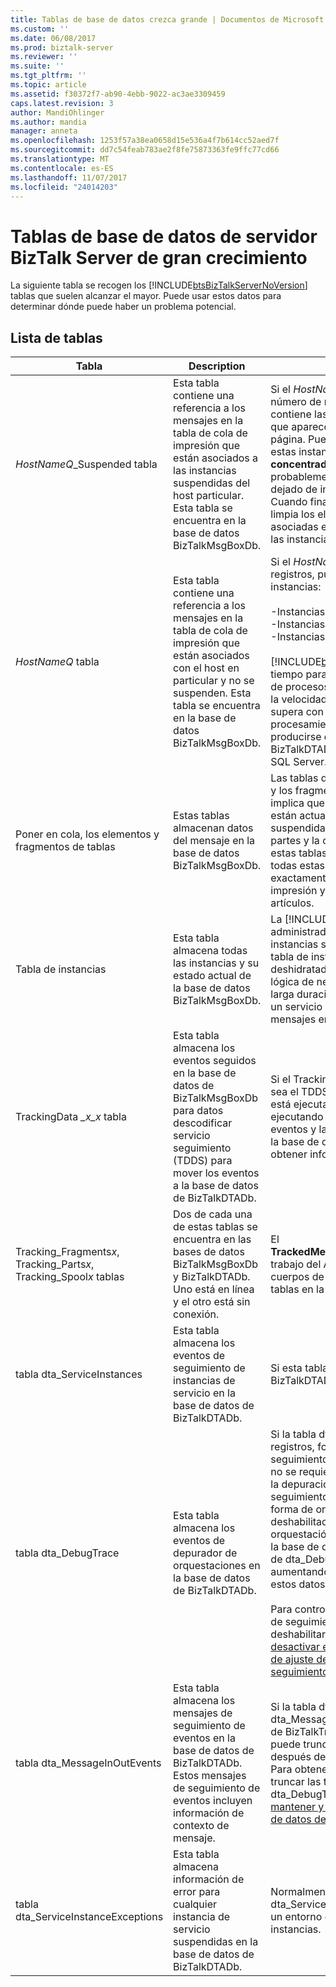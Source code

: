 ```yaml
---
title: Tablas de base de datos crezca grande | Documentos de Microsoft
ms.custom: ''
ms.date: 06/08/2017
ms.prod: biztalk-server
ms.reviewer: ''
ms.suite: ''
ms.tgt_pltfrm: ''
ms.topic: article
ms.assetid: f30372f7-ab90-4ebb-9022-ac3ae3309459
caps.latest.revision: 3
author: MandiOhlinger
ms.author: mandia
manager: anneta
ms.openlocfilehash: 1253f57a38ea0658d15e536a4f7b614cc52aed7f
ms.sourcegitcommit: dd7c54feab783ae2f8fe75873363fe9ffc77cd66
ms.translationtype: MT
ms.contentlocale: es-ES
ms.lasthandoff: 11/07/2017
ms.locfileid: "24014203"
---
```

# <a name="large-growing-biztalk-server-database-tables"></a>Tablas de base de datos de servidor BizTalk Server de gran crecimiento
La siguiente tabla se recogen los [!INCLUDE[btsBizTalkServerNoVersion](../includes/btsbiztalkservernoversion-md.md)] tablas que suelen alcanzar el mayor. Puede usar estos datos para determinar dónde puede haber un problema potencial.  

## <a name="tables-list"></a>Lista de tablas
|Tabla|Description|Comentarios|  
|-----------|-----------------|--------------|  
|*HostNameQ*_Suspended tabla|Esta tabla contiene una referencia a los mensajes en la tabla de cola de impresión que están asociados a las instancias suspendidas del host particular. Esta tabla se encuentra en la base de datos BizTalkMsgBoxDb.|Si el *HostNameQ*_Suspended tablas tienen el número de registros, las tablas pudieran que contiene las instancias suspendidas válidas que aparecen en la **concentrador de grupo** página. Puede finalizar estas instancias. Si estas instancias no aparecen en la **concentrador de grupo**, las instancias son probablemente instancias de caché o ha dejado de informes de error de enrutamiento. Cuando finaliza las instancias suspendidas, limpia los elementos de esta tabla y sus filas asociadas en las tablas de cola de impresión y las instancias.|  
|*HostNameQ* tabla|Esta tabla contiene una referencia a los mensajes en la tabla de cola de impresión que están asociados con el host en particular y no se suspenden. Esta tabla se encuentra en la base de datos BizTalkMsgBoxDb.|Si el *HostNameQ* tablas tienen el número de registros, pueden existir los siguientes tipos de instancias:<br /><br /> -Instancias listos para ejecutarse<br />-Instancias activas<br />-Instancias deshidratadas<br /><br /> [!INCLUDE[btsBizTalkServerNoVersion](../includes/btsbiztalkservernoversion-md.md)]necesita tiempo para "ponerse al día" y las instancias de procesos. Esta tabla puede crecer cuando la velocidad de procesamiento de entrada supera con creces la tasa saliente de procesamiento. Este escenario también puede producirse debido a la base de datos de BizTalkDTADb grande o retrasos de disco de SQL Server.|  
|Poner en cola, los elementos y fragmentos de tablas|Estas tablas almacenan datos del mensaje en la base de datos BizTalkMsgBoxDb.|Las tablas de cola de impresión, los elementos y los fragmentos de tener muchos registros implica que hay un gran número de mensajes están actualmente activas, deshidratadas o suspendidas. Según el tamaño, el número de partes y la configuración de fragmentación en estas tablas, un mensaje único puede generar todas estas tablas. Cada mensaje tiene exactamente una fila en la tabla de cola de impresión y al menos una fila en la tabla artículos.|  
|Tabla de instancias|Esta tabla almacena todas las instancias y su estado actual de la base de datos BizTalkMsgBoxDb.|La [!INCLUDE[btsBizTalkServerNoVersion](../includes/btsbiztalkservernoversion-md.md)] administrador no debe permitir muchas instancias suspendidas que se mantiene en la tabla de instancias. Número de instancias deshidratada debe permanecer solo si la lógica de negocios requiere orquestaciones de larga duración. Recuerde que esa instancia de un servicio puede estar asociada a muchos mensajes en la tabla de cola de impresión.|  
|TrackingData *_x_x* tabla|Esta tabla almacena los eventos seguidos en la base de datos de BizTalkMsgBoxDb para datos descodificar servicio seguimiento (TDDS) para mover los eventos a la base de datos de BizTalkDTADb.|Si el TrackingData_*x_x* tablas son grandes, ya sea el TDDS no se está ejecutando o no se está ejecutando correctamente. Si se está ejecutando el TDDS, revise los registros de eventos y la tabla TDDS_FailedTrackingData en la base de datos de BizTalkDTADb para obtener información de error.|  
|Tracking_Fragments*x*, Tracking_Parts*x*, Tracking_Spool*x* tablas|Dos de cada una de estas tablas se encuentra en las bases de datos BizTalkMsgBoxDb y BizTalkDTADb. Uno está en línea y el otro está sin conexión.|El **TrackedMessages_Copy_BizTalkMsgBoxDb** trabajo del Agente SQL Server mueve los cuerpos de mensaje directamente a estas tablas en la base de datos de BizTalkDTADb.|  
|tabla dta_ServiceInstances|Esta tabla almacena los eventos de seguimiento de instancias de servicio en la base de datos de BizTalkDTADb.|Si esta tabla es grande, la base de datos BizTalkDTADb es probablemente grande.|  
|tabla dta_DebugTrace|Esta tabla almacena los eventos de depurador de orquestaciones en la base de datos de BizTalkDTADb.|Si la tabla dta_DebugTrace tiene muchos registros, forma de orquestación de seguimiento se está usando o que se usó. Si no se requiere para las operaciones normales, la depuración de orquestación, deshabilitar el seguimiento de todas las orquestaciones de forma de orquestación. Si ya está deshabilitado el seguimiento de forma de orquestación y existe un trabajo pendiente en la base de datos de BizTalkMsgBoxDb, la tabla de dta_DebugTrace puede continuar aumentando porque TDDS continúa mover estos datos en la tabla dta_DebugTrace.<br /><br /> Para controlar el tamaño de la base de datos de seguimiento de BizTalkDTADb, puede deshabilitar el seguimiento global. Vea [cómo desactivar el seguimiento Global](../core/how-to-turn-off-global-tracking.md) y [directrices de ajuste de tamaño de la base de datos de seguimiento](../core/tracking-database-sizing-guidelines.md).|  
|tabla dta_MessageInOutEvents|Esta tabla almacena los mensajes de seguimiento de eventos en la base de datos de BizTalkDTADb. Estos mensajes de seguimiento de eventos incluyen información de contexto de mensaje.|Si la tabla dta_DebugTrace y la tabla dta_MessageInOutEvents en la base de datos de BizTalkTrackingDb son demasiado grandes, puede truncar las tablas manualmente después de detener el host de seguimiento. Para obtener instrucciones acerca de cómo truncar las tablas, vea los detalles de "tabla dta_DebugTrace" en [952555 de KB: cómo mantener y solucionar problemas de las bases de datos de BizTalk Server](https://support.microsoft.com/help/952555/how-to-maintain-and-troubleshoot-biztalk-server-databases).|  
|tabla dta_ServiceInstanceExceptions|Esta tabla almacena información de error para cualquier instancia de servicio suspendidas en la base de datos de BizTalkDTADb.|Normalmente, la tabla de dta_ServiceInstanceExceptions sea grande en un entorno que periódicamente se suspendido instancias.|
